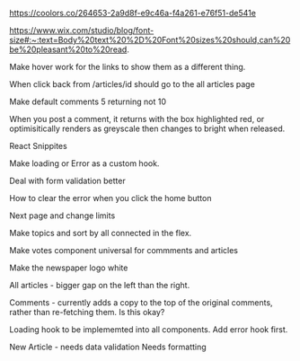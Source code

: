 
https://coolors.co/264653-2a9d8f-e9c46a-f4a261-e76f51-de541e

https://www.wix.com/studio/blog/font-size#:~:text=Body%20text%20%2D%20Font%20sizes%20should,can%20be%20pleasant%20to%20read.

Make hover work for the links to show them as a different thing. 

When click back from /articles/id should go to the all articles page

Make default comments 5 returning not 10

When you post a comment, it returns with the box highlighted red, or optimisitically renders as greyscale then changes to bright when released.

React Snippites

Make loading or Error as a custom hook.

Deal with form validation better

How to clear the error when you click the home button

Next page and change limits

Make topics and sort by all connected in the flex. 

Make votes component universal for commments and articles

Make the newspaper logo white

All articles - bigger gap on the left than the right. 



Comments - currently adds a copy to the top of the original comments, rather than re-fetching them. Is this okay? 

Loading hook to be implememted into all components.
Add error hook first.

New Article - needs data validation
Needs formatting


